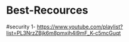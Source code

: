 # Best-Recources

#security
1- https://www.youtube.com/playlist?list=PL3NrzZBjk6m8pmxjh4i9mF_K-c5mcGuqt
